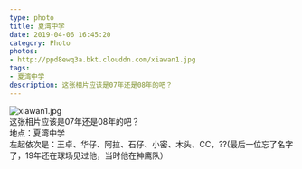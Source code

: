 ```yaml
---
type: photo
title: 夏湾中学
date: 2019-04-06 16:45:20
category: Photo
photos:
- http://ppd8ewq3a.bkt.clouddn.com/xiawan1.jpg
tags:
- 夏湾中学
description: 这张相片应该是07年还是08年的吧？
---
```

![xiawan1.jpg](http://ppd8ewq3a.bkt.clouddn.com/xiawan1.jpg)  
这张相片应该是07年还是08年的吧？  
地点：夏湾中学  
左起依次是：王卓、华仔、阿拉、石仔、小密、木头、CC，??(最后一位忘了名字了，19年还在球场见过他，当时他在神鹰队）  
